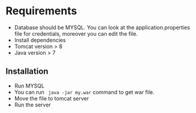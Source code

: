 # Requirements

- Database should be MYSQL. You can look at the application.properties file for credentials, moreover you can edit the file.
- Install dependencies
- Tomcat version > 8
- Java version > 7

## Installation

- Run MYSQL
- You can run ``` java -jar my.war```  command to get war file.
- Move the file to tomcat server
- Run the server
